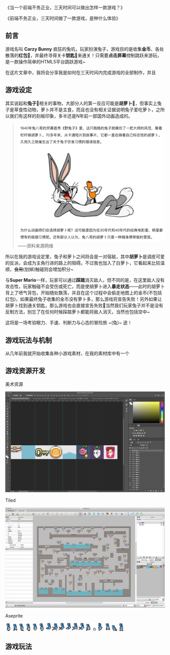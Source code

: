 《当一个前端不务正业，三天时间可以做出怎样一款游戏？》

《前端不务正业，三天时间做了一款游戏，是种什么体验》

## 前言

游戏名叫 **Carzy Bunny** 疯狂的兔叽，玩家扮演兔子，游戏目的是收集**金币**、各处散落的**红包**🧧，并最终寻得关卡**钥匙**🔑来通关！只需要**点击屏幕**控制跳跃来游玩，是一款操作简单的HTML5平台跳跃游戏~

在这片文章中，我将会分享我是如何在三天时间内完成游戏的全部制作，并且

## 游戏设定

其实说起和**兔子**🐰相关的事物，大部分人的第一反应可能是**胡萝卜**🥕，但事实上兔子是草食性动物，萝卜并不是主食，而且也没有相关证据说明兔子爱吃萝卜，之所以我们有这样的刻板印象，多半还是N年前一部国外动画造成的。

> ![](../images/2023-1-14-1673678410877.png)
> ——资料来源网络

所以在我的游戏设定里，兔子和萝卜之间将会是一对宿敌，其中**胡萝卜**是调皮可爱的反派，会成为主角行进的路上的阻碍。不过我也加入了白萝卜，它看起来比较温顺，~~食用~~(划掉)触碰则会增加积分~

与**Super Mario**一样，玩家可以通过**踩踏**消灭敌人，但不同的是，在这里敌人没有攻击性，玩家触碰不会受伤或死亡，而是使胡萝卜进入**暴走状态**——此时的胡萝卜背上了喷气背包，开始随处飘荡，并且在这个过程中会偷走地图上的金币(不包括红包)，如果最终兔子收集的金币没有萝卜多，那么游戏将宣告失败！另外如果让胡萝卜找到通关钥匙，那么游戏也会直接宣告失败🤣当然我们玩家兔子并不是没有反制方法，别忘了在任何时候踩踏萝卜都能将敌人消灭，当然也包括空中~

这将是一场考验眼力、手速、判断力与心态的冒险旅 ~(兔)~ 途！

## 游戏玩法与机制

从几年前我就开始收集各种小游戏素材，在我的素材库中有一个

## 游戏资源开发



美术资源

![](../images/2023-1-14-1673676470403.png)

Tiled

![](../images/2023-1-14-1673676694109.png)

Aseprite

![](../images/2023-1-14-1673679105412.png)

## 游戏玩法